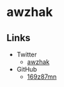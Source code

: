 # awzhak
## Links
- Twitter
    - [awzhak](https://twitter.com/awzhak)
- GitHub
    - [169z87mn](https://github.com/169z87mn)
